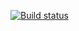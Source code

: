 [![Build status](https://ci.appveyor.com/api/projects/status/6rl3mlo9jyqteufl?svg=true)](https://ci.appveyor.com/project/sharutyunyanqa/ci-api)
